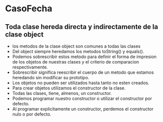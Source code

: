 # CasoFecha
## Toda clase hereda directa y indirectamente de la clase object
- los metodos de la clase object son comunes a todas las clases
- Del object siempre heredamos los metodos toString() y equals().
- Podemos sobrescribir estos metodo para definir el forma de impresion de los objetos de nuestras clases y el criterio de comparacion respectivamente.
- Sobrescribir significa reescribir el cuerpo de un metodo que estamos heredando sin modificar su prototipo.
- Los objetos no pueden ser utilizados hasta tanto no esten creados.
- Para crear objetos utilizamos el constructor de la clase.
- Todas las clases, tiene, almenos, un constructor.
- Podemos programar nuestro constructor o utilizar el constructor por defecto.
- Al programar explicitamente un constructor, perdemos el constructor nulo o por defecto.

